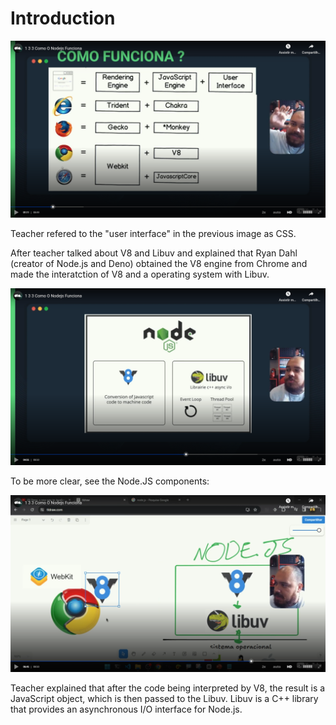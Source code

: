 # Introduction

![Engines](images/engines.png)

Teacher refered to the "user interface" in the previous image as CSS.

After teacher talked about V8 and Libuv and explained that Ryan Dahl (creator of Node.js and Deno) obtained the V8 engine from Chrome and made the interatction of V8 and a operating system with Libuv.

![V8 and Libuv](images/v8-and-libuv.png)

To be more clear, see the Node.JS components:

![Node.JS components](images/nodejs-components.png)

Teacher explained that after the code being interpreted by V8, the result is a JavaScript object, which is then passed to the Libuv. Libuv is a C++ library that provides an asynchronous I/O interface for Node.js.